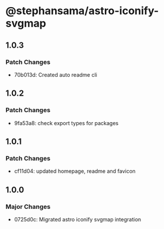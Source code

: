 # @stephansama/astro-iconify-svgmap

## 1.0.3

### Patch Changes

- 70b013d: Created auto readme cli

## 1.0.2

### Patch Changes

- 9fa53a8: check export types for packages

## 1.0.1

### Patch Changes

- cf11d04: updated homepage, readme and favicon

## 1.0.0

### Major Changes

- 0725d0c: Migrated astro iconify svgmap integration
